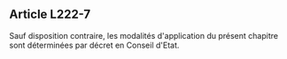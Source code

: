 ## Article L222-7

Sauf disposition contraire, les modalités d'application du présent chapitre sont déterminées par décret en
Conseil d'Etat.


